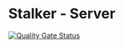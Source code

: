 # Stalker - Server

[![Quality Gate Status](https://sonarcloud.io/api/project_badges/measure?project=GruppOne_stalker-server&metric=alert_status)](https://sonarcloud.io/dashboard?id=GruppOne_stalker-server)

<!-- per controllare che il db sia up: echo X | telnet -e X localhost 3306 -->

<!-- TODO scrivere readme -->
<!-- FIXME aggiungere attuale numero di versione del componente e di prodotto -->
